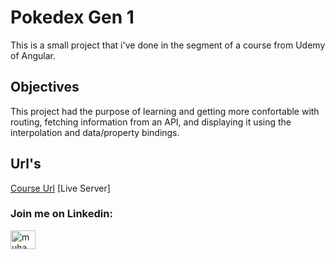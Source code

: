 # Pokedex Gen 1

This is a small project that i've done in the segment of a course from Udemy of Angular.


## Objectives

This project had the purpose of learning and getting more confortable with routing, fetching information from an API, and displaying it using the interpolation and data/property bindings.



## Url's

[Course Url](https://www.udemy.com/course/curso-de-angular/)
[Live Server]



<h3 align="left">Join me on Linkedin: </h3>
<p align="left">
<a href="https://www.linkedin.com/in/joaomatosdevelopment/" target="_blank"><img align="center" src="https://raw.githubusercontent.com/rahuldkjain/github-profile-readme-generator/master/src/images/icons/Social/linked-in-alt.svg" alt="muhammad-nurcholis-112b73162" height="30" width="40" /></a>
</p>
